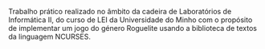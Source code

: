 Trabalho prático realizado no âmbito da cadeira de Laboratórios de Informática II, do curso de LEI da Universidade do Minho 
com o propósito de implementar um jogo do género Roguelite usando a biblioteca de textos da linguagem NCURSES.
